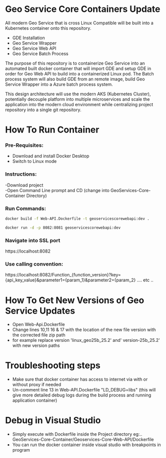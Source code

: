 # Geo Service Core Containers Update

All modern Geo Service that is cross Linux Compatible will be built into a Kubernetes container onto this repository.   
  
- GDE Installation  
- Geo Service Wrapper   
- Geo Service Web API  
- Geo Service Batch Process  

The purpose of this repository is to containerize Geo Service into an automated built docker container that will import GDE and setup GDE in order for Geo Web API to build into a containerized Linux pod.
The Batch process system will also build GDE from an remote image, build Geo Service Wrapper into a Azure batch process system. 


This design architecture will use the modern AKS (Kubernetes Cluster), potentially decouple platform into multiple microservices and scale the application into the modern cloud environment 
while centralizing project repository into a single git repository.

# How To Run Container  
 ### Pre-Requisites:  
  - Download and install Docker Desktop  
  - Switch to Linux mode  
  
###  Instructions:  
  -Download project    
  -Open Command Line prompt and CD (change into GeoServices-Core-Container Directory)   

 ### Run Commands:
  ```bash
  docker build -f Web-API.Dockerfile -t geoservicescorewebapi:dev .
  ```
  ```bash
  docker run -d -p 8082:8081 geoservicescorewebapi:dev    
   ```

  ### Navigate into SSL port  
  https://localhost:8082    
  
  ### Use calling convention:   
  https://localhost:8082/Function_{function_version}?key={api_key_value}&parameter1={param_1}&parameter2={param_2} .... etc ..

 # How To Get New Versions of Geo Service Updates  
 - Open Web-Api.Dockerfile
 - Change lines 10,11 16 & 17 with the location of the new file version with the corrected file zip path
 - for example replace version 'linux_geo25b_25.2' and' version-25b_25.2' with new version paths

# Troubleshooting steps   
- Make sure that docker container has access to internet via with or without proxy if needed  
- Un-comment line 13 in Web-API.Dockerfile "LD_DEBUG=libs" (this will give more detailed debug logs during the build process and running application container)  

# Debug in Visual Studio  
- Simply execute with Dockerfile inside the Project directory eg:.. GeoServices-Core-Container/Geoservices-Core-Web-API/Dockerfile  
- You can run the docker container inside visual studio with breakpoints in program
